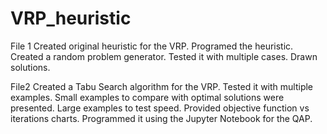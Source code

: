 # VRP_heuristic

File 1 
Created original heuristic for the VRP.
Programed the heuristic.
Created a random problem generator.
Tested it with multiple cases.
Drawn solutions.

File2 
Created a Tabu Search algorithm for the VRP.
Tested it with multiple examples.
Small examples to compare with optimal solutions were presented.
Large examples to test speed.
Provided objective function vs iterations charts.
Programmed it using the Jupyter Notebook for the QAP.
